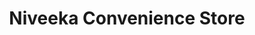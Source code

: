 ---
title: "Niveeka Convenience Store"
url: /cuyahoga-falls/niveeka-convenience-store/
shop: Lebensmittel
---